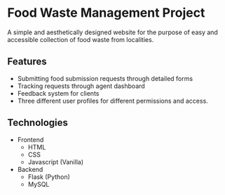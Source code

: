 # Food Waste Management Project
A simple and aesthetically designed website for the purpose of easy and accessible collection of food waste from localities.

## Features
+ Submitting food submission requests through detailed forms
+ Tracking requests through agent dashboard
+ Feedback system for clients
+ Three different user profiles for different permissions and access.

## Technologies
+ Frontend
  - HTML
  - CSS
  - Javascript (Vanilla)
+ Backend
  + Flask (Python)
  + MySQL
